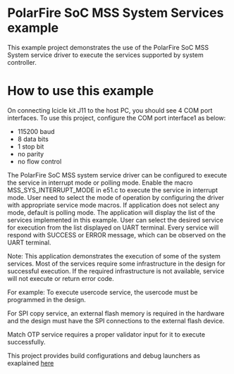 # PolarFire SoC MSS System Services example
This example project demonstrates the use of the PolarFire SoC MSS System 
service driver to execute the services supported by system controller.  

# How to use this example
On connecting Icicle kit J11 to the host PC, you should see 4 COM port interfaces. 
To use this project, configure the COM port interface1 as below:
 - 115200 baud
 - 8 data bits
 - 1 stop bit
 - no parity
 - no flow control

The PolarFire SoC MSS system service driver can be configured to execute the 
service in interrupt mode or polling mode. Enable the macro 
MSS_SYS_INTERRUPT_MODE in e51.c to execute the service in interrupt mode. 
User need to select the mode of operation by configuring the driver with 
appropriate service mode macros. If application does not select any mode, 
default is polling mode. 
The application will display the list of the services implemented in this
example. User can select the desired service for execution from the list 
displayed on UART terminal.
Every service will respond with SUCCESS or ERROR message, which can be observed 
on the UART terminal. 

Note: 
This application demonstrates the execution of some of the system services. 
Most of the services require some infrastructure in the design for successful
execution. If the required infrastructure is not available, service will not
execute or return error code.

For example:
To execute usercode service, the usercode must be programmed in the design. 

For SPI copy service, an external flash memory is required in the hardware and 
the design must have the SPI connections to the external flash device.  

Match OTP service requires a proper validator input for it to execute 
successfully.

This project provides build configurations and debug launchers as exaplained 
[here](https://github.com/polarfire-soc/polarfire-soc-bare-metal-examples/blob/main/README.md)
